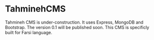 # TahminehCMS
Tahmineh CMS is under-construction. It uses Express, MongoDB and Bootstrap. 
The version 0.1 will be published soon. This CMS is specificly built for Farsi language.
